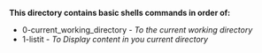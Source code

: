 **This directory contains basic shells commands in order of:**  
* 0-current_working_directory - _To the current working directory_
* 1-listit - _To Display content in you current directory_
